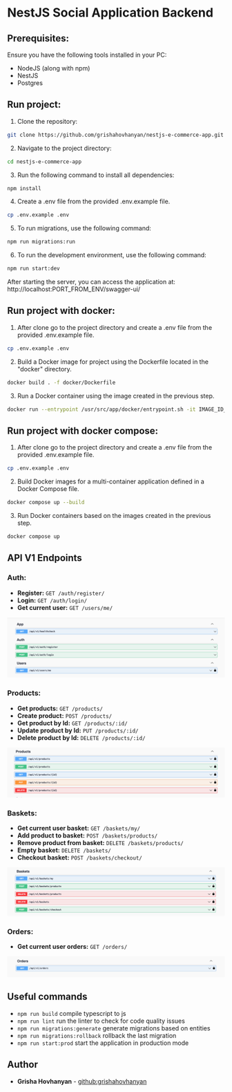 # NestJS Social Application Backend

## Prerequisites:

Ensure you have the following tools installed in your PC:

- NodeJS (along with npm)
- NestJS
- Postgres

## Run project:

1. Clone the repository:

```sh
git clone https://github.com/grishahovhanyan/nestjs-e-commerce-app.git
```

2. Navigate to the project directory:

```sh
cd nestjs-e-commerce-app
```

3. Run the following command to install all dependencies:

```sh
npm install
```

4. Create a .env file from the provided .env.example file.

```sh
cp .env.example .env
```

5. To run migrations, use the following command:

```sh
npm run migrations:run
```

6. To run the development environment, use the following command:

```sh
npm run start:dev
```

After starting the server, you can access the application at: http://localhost:PORT_FROM_ENV/swagger-ui/

## Run project with docker:

1. After clone go to the project directory and create a .env file from the provided .env.example file.

```sh
cp .env.example .env
```

2. Build a Docker image for project using the Dockerfile located in the "docker" directory.

```sh
docker build . -f docker/Dockerfile
```

3. Run a Docker container using the image created in the previous step.

```sh
docker run --entrypoint /usr/src/app/docker/entrypoint.sh -it IMAGE_ID_FROM_PREVIOUS_STEP /usr/src/app/docker/start_node.sh
```

## Run project with docker compose:

1. After clone go to the project directory and create a .env file from the provided .env.example file.

```sh
cp .env.example .env
```

2. Build Docker images for a multi-container application defined in a Docker Compose file.

```sh
docker compose up --build
```

3. Run Docker containers based on the images created in the previous step.

```sh
docker compose up
```

## API V1 Endpoints

### Auth:

- **Register:** `GET /auth/register/`
- **Login:** `GET /auth/login/`
- **Get current user:** `GET /users/me/`

![swagger-auth](public/img/swagger-auth.png)

### Products:

- **Get products:** `GET /products/`
- **Create product:** `POST /products/`
- **Get product by Id:** `GET /products/:id/`
- **Update product by Id:** `PUT /products/:id/`
- **Delete product by Id:** `DELETE /products/:id/`

![swagger-products](public/img/swagger-products.png)

### Baskets:

- **Get current user basket:** `GET /baskets/my/`
- **Add product to basket:** `POST /baskets/products/`
- **Remove product from basket:** `DELETE /baskets/products/`
- **Empty basket:** `DELETE /baskets/`
- **Checkout basket:** `POST /baskets/checkout/`

![swagger-baskets](public/img/swagger-baskets.png)

### Orders:

- **Get current user orders:** `GET /orders/`

![swagger-orders](public/img/swagger-orders.png)

## Useful commands

- `npm run build` compile typescript to js
- `npm run lint` run the linter to check for code quality issues
- `npm run migrations:generate` generate migrations based on entities
- `npm run migrations:rollback` rollback the last migration
- `npm run start:prod` start the application in production mode

## Author

- **Grisha Hovhanyan** - [github:grishahovhanyan](https://github.com/grishahovhanyan)
